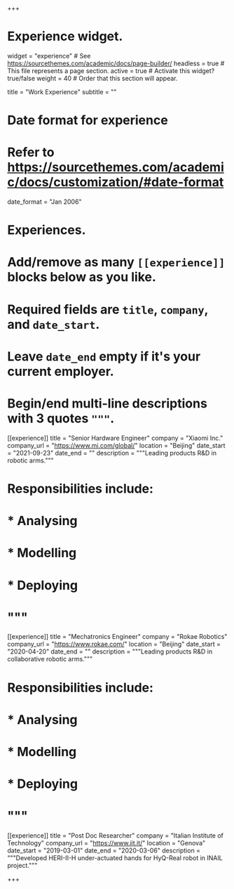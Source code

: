 +++
# Experience widget.
widget = "experience"  # See https://sourcethemes.com/academic/docs/page-builder/
headless = true  # This file represents a page section.
active = true  # Activate this widget? true/false
weight = 40  # Order that this section will appear.

title = "Work Experience"
subtitle = ""

# Date format for experience
#   Refer to https://sourcethemes.com/academic/docs/customization/#date-format
date_format = "Jan 2006"

# Experiences.
#   Add/remove as many `[[experience]]` blocks below as you like.
#   Required fields are `title`, `company`, and `date_start`.
#   Leave `date_end` empty if it's your current employer.
#   Begin/end multi-line descriptions with 3 quotes `"""`.

[[experience]]
  title = "Senior Hardware Engineer"
  company = "Xiaomi Inc."
  company_url = "https://www.mi.com/global/"
  location = "Beijing"
  date_start = "2021-09-23"
  date_end = ""
  description = """Leading products R&D in robotic arms."""
#  Responsibilities include:
  
#  * Analysing
#  * Modelling
#  * Deploying
#  """

[[experience]]
  title = "Mechatronics Engineer"
  company = "Rokae Robotics"
  company_url = "https://www.rokae.com/"
  location = "Beijing"
  date_start = "2020-04-20"
  date_end = ""
  description = """Leading products R&D in collaborative robotic arms."""
#  Responsibilities include:
  
#  * Analysing
#  * Modelling
#  * Deploying
#  """

[[experience]]
  title = "Post Doc Researcher"
  company = "Italian Institute of Technology"
  company_url = "https://www.iit.it/"
  location = "Genova"
  date_start = "2019-03-01"
  date_end = "2020-03-06"
  description = """Developed HERI-II-H under-actuated hands for HyQ-Real robot in INAIL project."""
  
+++
